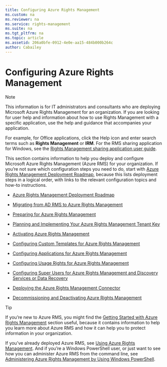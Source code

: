 ```yaml
---
title: Configuring Azure Rights Management
ms.custom: na
ms.reviewer: na
ms.service: rights-management
ms.suite: na
ms.tgt_pltfrm: na
ms.topic: article
ms.assetid: 206a0bfe-0912-4e0e-aa15-484b000b264c
author: Cabailey
---
```

# Configuring Azure Rights Management
> [!NOTE]
> This information is for IT administrators and consultants who are deploying Microsoft Azure Rights Management for an organization. If you are looking for user help and information about how to use Rights Management with a specific application, use the help and guidance that accompanies your application.
>
> For example, for Office applications, click the Help icon and enter search terms such as **Rights Management** or **IRM**. For the RMS sharing application for Windows, see the [Rights Management sharing application user guide](http://technet.microsoft.com/library/dn339006.aspx).

This section contains information to help you deploy and configure Microsoft Azure Rights Management (Azure RMS) for your organization. If you’re not sure which configuration steps you need to do, start with [Azure Rights Management Deployment Roadmap](azure-rights-management-deployment-roadmap.md), because this lists deployment steps in a logical order, with links to the relevant configuration topics and how-to instructions.

-   [Azure Rights Management Deployment Roadmap](azure-rights-management-deployment-roadmap.md)

-   [Migrating from AD RMS to Azure Rights Management](migrating-from-ad-rms-to-azure-rights-management.md)

-   [Preparing for Azure Rights Management](preparing-for-azure-rights-management.md)

-   [Planning and Implementing Your Azure Rights Management Tenant Key](planning-and-implementing-your-azure-rights-management-tenant-key.md)

-   [Activating Azure Rights Management](activating-azure-rights-management.md)

-   [Configuring Custom Templates for Azure Rights Management](configuring-custom-templates-for-azure-rights-management.md)

-   [Configuring Applications for Azure Rights Management](configuring-applications-for-azure-rights-management.md)

-   [Configuring Usage Rights for Azure Rights Management](configuring-usage-rights-for-azure-rights-management.md)

-   [Configuring Super Users for Azure Rights Management and Discovery Services or Data Recovery](configuring-super-users-for-azure-rights-management-and-discovery-services-or-data-recovery.md)

-   [Deploying the Azure Rights Management Connector](deploying-the-azure-rights-management-connector.md)

-   [Decommissioning and Deactivating Azure Rights Management](decommissioning-and-deactivating-azure-rights-management.md)

> [!TIP]
> If you’re new to Azure RMS, you might find the [Getting Started with Azure Rights Management](getting-started-with-azure-rights-management.md) section useful, because it contains information to help you learn more about Azure RMS and how it can help you to protect information in your organization.
>
> If you’ve already deployed Azure RMS, see [Using Azure Rights Management](using-azure-rights-management.md). And if you’re a Windows PowerShell user, or just want to see how you can administer Azure RMS from the command line, see [Administering Azure Rights Management by Using Windows PowerShell](administering-azure-rights-management-with-powershell.md).
